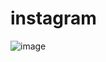 # instagram

![image](https://user-images.githubusercontent.com/51785795/211257112-54a2d9a9-7afe-43e0-9792-51a1f91b291e.png)
